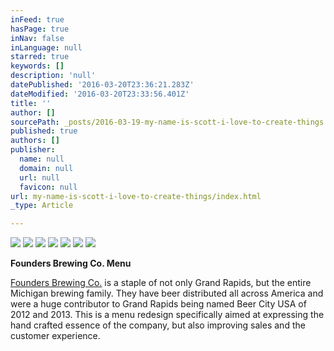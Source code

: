 ```yaml
---
inFeed: true
hasPage: true
inNav: false
inLanguage: null
starred: true
keywords: []
description: 'null'
datePublished: '2016-03-20T23:36:21.283Z'
dateModified: '2016-03-20T23:33:56.401Z'
title: ''
author: []
sourcePath: _posts/2016-03-19-my-name-is-scott-i-love-to-create-things.md
published: true
authors: []
publisher:
  name: null
  domain: null
  url: null
  favicon: null
url: my-name-is-scott-i-love-to-create-things/index.html
_type: Article

---
```

![](https://the-grid-user-content.s3-us-west-2.amazonaws.com/bf44b82e-4722-4ab3-a46e-14edc21b71ad.jpg)
![](https://the-grid-user-content.s3-us-west-2.amazonaws.com/a2d04172-d7cc-4295-b213-27f5886fc45c.jpg)
![](https://the-grid-user-content.s3-us-west-2.amazonaws.com/3678856c-73dc-4216-a04e-cf8eb8a34993.jpg)
![](https://the-grid-user-content.s3-us-west-2.amazonaws.com/14d83542-55b2-4ed7-93f1-e407f583a818.jpg)
![](https://the-grid-user-content.s3-us-west-2.amazonaws.com/6e39a125-b292-49bd-9439-34fcf36c1b43.jpg)
![](https://the-grid-user-content.s3-us-west-2.amazonaws.com/23a6c10e-b799-4371-9b24-96c76047e710.jpg)
![](https://the-grid-user-content.s3-us-west-2.amazonaws.com/1d969b18-f499-4fe0-98d0-7f0d752cb01f.jpg)

**Founders Brewing Co. Menu**

[Founders Brewing Co.][0] is a staple of not only Grand Rapids, but the entire Michigan brewing family. They have beer distributed all across America and were a huge contributor to Grand Rapids being named Beer City USA of 2012 and 2013\. This is a menu redesign specifically aimed at expressing the hand crafted essence of the company, but also improving sales and the customer experience.

[0]: http://foundersbrewing.com/